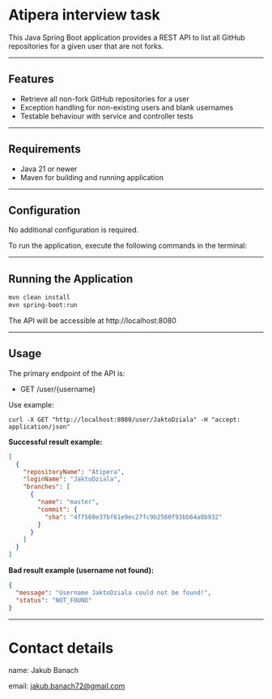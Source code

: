 Atipera interview task
=====================
This Java Spring Boot application provides a REST API to list all GitHub repositories for a given user that are not forks.

---
## Features

- Retrieve all non-fork GitHub repositories for a user
- Exception handling for non-existing users and blank usernames
- Testable behaviour with service and controller tests
---

## Requirements
- Java 21 or newer
- Maven for building and running application
---

## Configuration

No additional configuration is required.

To run the application, execute the following commands in the terminal:

---

## Running the Application

```bash
mvn clean install
mvn spring-boot:run
```
The API will be accessible at http://localhost:8080

---

## Usage
The primary endpoint of the API is:
- GET /user/{username}

Use example:
```
curl -X GET "http://localhost:8080/user/JaktoDziala" -H "accept: application/json"
```
**Successful result example:**
```json
[
  {
    "repositoryName": "Atipera",
    "loginName": "JaktoDziala",
    "branches": [
      {
        "name": "master",
        "commit": {
          "sha": "4ff560e37bf61e9ec27fc9b2560f93bb64a0b932"
        }
      }
    ]
  }
]
```

**Bad result example (username not found):**
```json
{
  "message": "Username JaktoDziala could not be found!",
  "status": "NOT_FOUND"
}
```
---

# Contact details
name: Jakub Banach

email: jakub.banach72@gmail.com

